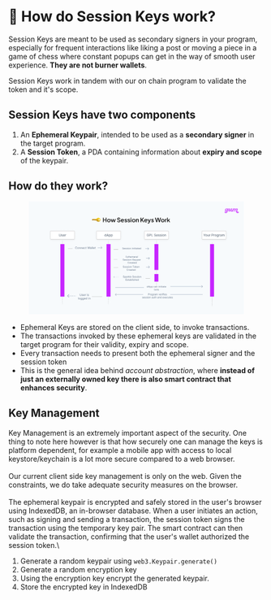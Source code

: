 # 🔑 How do Session Keys work?

Session Keys are meant to be used as secondary signers in your program, especially for frequent interactions like liking a post or moving a piece in a game of chess where constant popups can get in the way of smooth user experience. **They are not burner wallets**.&#x20;

Session Keys work in tandem with our on chain program to validate the token and it's scope.

## **Session Keys have two components**

1. An **Ephemeral Keypair**, intended to be used as a **secondary signer** in the target program.
2. A **Session Token**, a PDA containing information about **expiry and scope** of the keypair.

## **How do they work?**

<figure><img src="../.gitbook/assets/image.png" alt=""><figcaption></figcaption></figure>

* Ephemeral Keys are stored on the client side, to invoke transactions.
* The transactions invoked by these ephemeral keys are validated in the target program for their validity, expiry and scope.
* Every transaction needs to present both the ephemeral signer and the session token
* This is the general idea behind _account abstraction_, where **instead of just an externally owned key there is also smart contract that enhances security**.

## **Key Management**&#x20;

Key Management is an extremely important aspect of the security. One thing to note here however is that how securely one can manage the keys is platform dependent, for example a mobile app with access to local keystore/keychain is a lot more secure compared to a web browser.\
\
Our current client side key management is only on the web. Given the constraints, we do take adequate security measures on the browser. \
\
The ephemeral keypair is encrypted and safely stored in the user's browser using IndexedDB, an in-browser database. When a user initiates an action, such as signing and sending a transaction, the session token signs the transaction using the temporary key pair. The smart contract can then validate the transaction, confirming that the user's wallet authorized the session token.\


1. Generate a random keypair using `web3.Keypair.generate()`
2. Generate a random encryption key
3. Using the encryption key encrypt the generated keypair.
4. Store the encrypted key in IndexedDB
